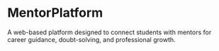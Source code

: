 # MentorPlatform
 A web-based platform designed to connect students with mentors for career guidance, doubt-solving, and professional growth.
